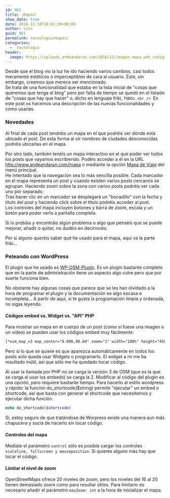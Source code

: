 ```yaml
---
id: 961
title: ¡Mapas!
show_date: true
date: 2016-12-18T10:01:30+00:00
author: sito
guid: 961
permalink: tecnologia/mapas/
categories:
  -  tecnologia
header:
  image: https://uploads.andeandaran.com/2016/12/imagen_mapa_web_codigo-1170x449.jpg
---
```


  Desde que el blog vio la luz he ido haciendo varios cambios, casi todos meramente estéticos o imperceptibles de cara al usuario. Éste, sin embargo, creemos que merece ser mencionado.<br /> Se trata de una funcionalidad que estaba en la lista inicial de "cosas que queremos que tenga el blog" pero por falta de tiempo se quedó en el listado de "cosas que hay que hacer" o, dicho en lenguaje friki, `TODOs.<br /> `En este post os hacemos una descripción de las nuevas funcionalidades y cómo usarlas.<!--more-->


### Novedades

  Al final de cada post tendréis un mapa en el que podréis ver dónde está ubicado el post. De esta forma al oír nombres de ciudades desconocidas podréis ubicarlas en el mapa.



  Por otro lado, también tenéis un mapa interactivo en el que poder ver todos los posts que vayamos escribiendo. Podéis acceder a él en la URL <a href="http://www.andeandaran.com/mapa">http://www.andeandaran.com/mapa</a> o mediante la opción <a href="http://www.andeandaran.com/mapa">Mapa de Viaje</a> del menú principal.<br /> He intentado que la navegación sea lo más sencilla posible. Cada marcador en el mapa representa un post y cuando existen varios posts cercanos se agrupan. Haciendo zoom sobre la zona con varios posts podréis ver cada uno por separado.<br /> Tras hacer clic en un marcador se desplegará un "bocadillo" con la fecha y título del post y haciendo click sobre el título podréis acceder al post.<br /> Los controles del mapa incluyen botones y barra de zoom, escala y un botón para poder verlo a pantalla completa.



  Si lo probáis y encontráis algún problema o algo que penséis que se puede mejorar, añadir o quitar, no dudéis en decírnoslo.



  Por si alguno queréis saber qué he usado para el mapa, aquí va la parte friki...


### Peleando con WordPress

  El plugin que he usado es <a href="https://wordpress.org/plugins/osm/" target="_blank">WP-OSM-Plugin</a>. Es un plugin bastante completo que en la parte de administración tiene un aspecto algo cutre pero que por suerte funciona bien.



  No obstante hay algunas cosas que parece que se les han olvidado a la hora de programar el plugin y la documentación es algo escasa e incompleta... A partir de aquí, si te gusta la programación limpia y ordenada, no sigas leyendo.

#### Códigos embed vs. Widget vs. "API" PHP

  Para mostrar un mapa en el cuerpo de un post (como si fuese una imagen o un vídeo) se pueden usar los códigos embed muy fácilmente:


```html
[*osm_map_v3 map_center="8.006,98.84" zoom="1" width="100%" height="450" control=".... ]
```

  Pero si lo que se quiere es que aparezca automáticamente en todos los posts solo queda usar Widgets o programarlo.
  El widget a mi me ha resultado inútil, así que sólo me ha quedado tocar código.

  Al usar la llamada por PHP no se carga la versión 3 de OSM  (que es la que se carga al usar los embeds) se carga la 2. Modificar al código del plugin es una opción, pero requiere bastante tiempo.
  Para hacerlo al estilo wordpress y rápido: la función do_shortcode($string) permite "ejecutar" un embed o shortcode, así que basta con generar el shortcode que necesitemos y ejecutar dicha función.


```php
echo do_shortcode($shortcode)
```



  Si, estoy seguro de que tratándose de Worpress existe una manera aun más chapucera y sucia de hacerlo sin tocar código.


#### Controles del mapa

  Mediate el parámetro `control` sólo es posible cargar los controles `scaleline, fullscreen y mouseposition`. Si quieres alguno más hay que tocar el código.


#### Limitar el nivel de zoom

  OpenStreetMaps ofrece 20 niveles de zoom, pero los niveles del 16 al 20 tienen demasiado zoom como para resultar útiles. Para limitarlo es necesario añadir el parámetro `maxZoom: int` a la hora de inicializar el mapa.
